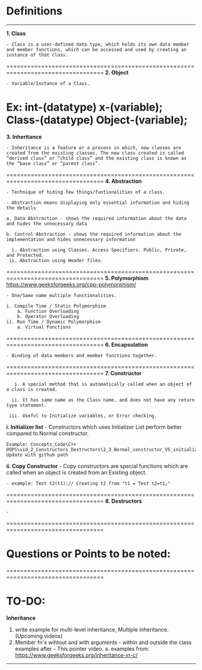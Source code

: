 # Definitions
__________________________________________________________________________________

**1. Class**
    
    - Class is a user-defined data type, which holds its own data member and member functions, which can be accessed and used by creating an instance of that class. 
==================================================================================
**2. Object**
    
    - Variable/Instance of a Class. 

Ex: 
        **int**-(datatype) **x**-(variable);
        **Class**-(datatype) **Object**-(variable);
==================================================================================
**3. Inheritance**
    
    - Inheritance is a feature or a process in which, new classes are created from the existing classes. The new class created is called “derived class” or “child class” and the existing class is known as the “base class” or “parent class”.
==================================================================================
**4. Abstraction**
    
    - Technique of hiding few things/funtionalities of a class.
    
    - Abstraction means displaying only essential information and hiding the details

    a. Data Abstraction - shows the required information about the data and hides the unnecessary data
    
    b. Control Abstraction - shows the required information about the implementation and hides unnecessary information

      i. Abstraction using Classes. Access Specifiers. Public, Private, and Protected.
     ii. Abstraction using Header files. 
==================================================================================
**5. Polymorphism**  https://www.geeksforgeeks.org/cpp-polymorphism/
    
    - One/Same name multiple functionalities.

    i. Compile Time / Static Polymorphism
        a. Function Overloading
        b. Operator Overloading
    ii. Run Time / Dynamic Polymorphism
        a. Virtual Functions
==================================================================================
**6. Encapsulation**
    
    - Binding of data members and member functions together.
==================================================================================
**7. Constructor**
    
       i. A special method that is automatically called when an object of a class is created.
    
      ii. It has same name as the Class name, and does not have any return type statement. 

     iii. Useful to Initialize variables, or Error checking.

**i. Initializer list**
    - Constructors which uses Initializer List perform better compared to Normal constructor. 
    
    Example: Concepts_Code\C++ OOPS\vid_2_Constructors_Destructors\2_3_Normal_constructor_VS_initializer_list.cpp Update with github path

**ii. Copy Constructor** 
    - Copy constructors are special functions which are called when an object is created from an Existing object. 

    - example: Test t2(t1);// Creating t2 from "t1 = Test t2=t1;"
==================================================================================
**8. Destructors**

    - 


==================================================================================
# Questions or Points to be noted: 

==================================================================================
# TO-DO: 

**Inheritance**

1. write example for multi-level inheritance, Multiple inheritance.(Upcoming videos)
2. Member fn's wihtout and with arguments - within and outside the class examples after - This pointer video. 
    a. examples from: https://www.geeksforgeeks.org/inheritance-in-c/
    
----------------------------------------------------------------------------------